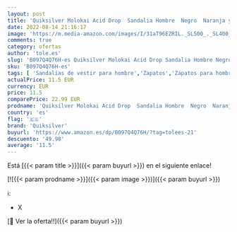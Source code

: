 ```yaml
---
layout: post
title: 'Quiksilver Molokai Acid Drop  Sandalia Hombre  Negro  Naranja y Naranja  43 EU'
date: 2022-08-14 21:16:17
image: 'https://m.media-amazon.com/images/I/31aT96EZRIL._SL500_._SL400_.jpg'
comments: true
category: ofertas
author: 'tole.es'
slug: 'B097Q4Q76H-es Quiksilver Molokai Acid Drop Sandalia Hombre Negro Naranja...'
sku: 'B097Q4Q76H-es'
tags: [ 'Sandalias de vestir para hombre','Zapatos','Zapatos para hombre','Zapatos y complementos','quiksilver','sandalia','🇪🇸', ]
actualPrice: 11.5 EUR
currency: EUR
price: 11.5
comparePrice: 22.99 EUR
prodname: 'Quiksilver Molokai Acid Drop  Sandalia Hombre  Negro  Naranja y Naranja  43 EU'
country: 'es'
flag: '🇪🇸'
brand: 'Quiksilver'
buyurl: 'https://www.amazon.es/dp/B097Q4Q76H/?tag=tolees-21'
descuento: '49.98'
average: '11.5'
---
```


Está [{{< param title >}}]({{< param buyurl >}}) en el siguiente enlace!

[![{{< param prodname >}}]({{< param image >}})]({{< param buyurl >}})

ℹ️:

- X

[🛒 Ver la oferta!!]({{< param buyurl >}})
